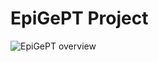 # EpiGePT Project
![EpiGePT overview](https://github.com/user-attachments/assets/ddfa44d0-59b0-4d59-a2d0-bfd9085bf462)
